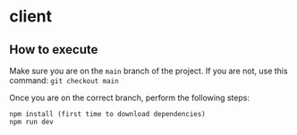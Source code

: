 # client



## How to execute

Make sure you are on the ```main``` branch of the project. If you are not,
use this command: ```git checkout main```

Once you are on the correct branch, perform the following steps:

```
npm install (first time to download dependencies)
npm run dev
```
